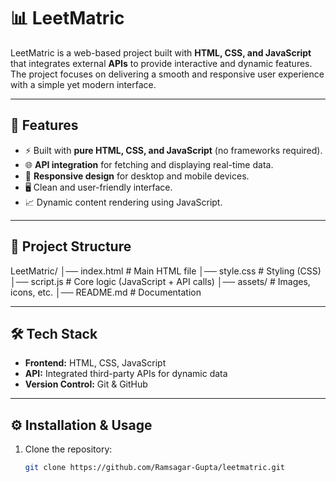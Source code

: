 # 📊 LeetMatric

LeetMatric is a web-based project built with **HTML, CSS, and JavaScript** that integrates external **APIs** to provide interactive and dynamic features. The project focuses on delivering a smooth and responsive user experience with a simple yet modern interface.  

---

## 🚀 Features
- ⚡ Built with **pure HTML, CSS, and JavaScript** (no frameworks required).  
- 🌐 **API integration** for fetching and displaying real-time data.  
- 🎨 **Responsive design** for desktop and mobile devices.  
- 🖥️ Clean and user-friendly interface.  
- 📈 Dynamic content rendering using JavaScript.  

---

## 📂 Project Structure
LeetMatric/
│── index.html # Main HTML file
│── style.css # Styling (CSS)
│── script.js # Core logic (JavaScript + API calls)
│── assets/ # Images, icons, etc.
│── README.md # Documentation



---

## 🛠️ Tech Stack
- **Frontend:** HTML, CSS, JavaScript  
- **API:** Integrated third-party APIs for dynamic data  
- **Version Control:** Git & GitHub  

---

## ⚙️ Installation & Usage
1. Clone the repository:  
   ```bash
   git clone https://github.com/Ramsagar-Gupta/leetmatric.git
